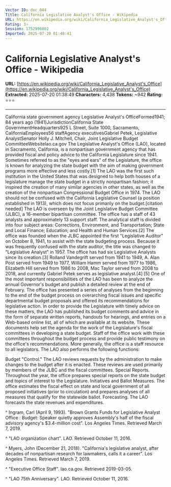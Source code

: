 ```yaml
---
Vector ID: doc_044
Title: California Legislative Analyst's Office - Wikipedia
URL: https://en.wikipedia.org/wiki/California_Legislative_Analyst's_Office
Rating: 3⭐
Session: 1752996002
Imported: 2025-07-20 01:48:41
---
```


# California Legislative Analyst's Office - Wikipedia

**URL:** [https://en.wikipedia.org/wiki/California_Legislative_Analyst's_Office](https://en.wikipedia.org/wiki/California_Legislative_Analyst's_Office)
**Extracted:** 2025-07-20 01:38:49
**Characters:** 4,438
**Tokens:** ~942
**Rating:** ⭐⭐⭐

---

California state government agency
Legislative Analyst's OfficeFormed1941; 84 years ago (1941)JurisdictionCalifornia State GovernmentHeadquarters925 L Street, Suite 1000, Sacramento, CaliforniaEmployees56 staffAgency executivesGabriel Petek, Legislative AnalystSenator Holly J. Mitchell, Chair, Joint Legislative Budget CommitteeWebsitelao.ca.gov
The Legislative Analyst's Office (LAO), located in Sacramento, California, is a nonpartisan government agency that has provided fiscal and policy advice to the California Legislature since 1941. Sometimes referred to as the "eyes and ears" of the Legislature, the office is known for analyzing the state budget with the aim of making government programs more effective and less costly.[1]
The LAO was the first such institution in the United States that was designed to help both houses of a legislature manage the state budget in a strictly nonpartisan fashion; it inspired the creation of many similar agencies in other states, as well as the creation of the nonpartisan Congressional Budget Office in 1974. The LAO should not be confused with the California Legislative Counsel (a position established in 1913), which does not focus primarily on the budget.[citation needed]
The LAO is overseen by the Joint Legislative Budget Committee (JLBC), a 16-member bipartisan committee. The office has a staff of 43 analysts and approximately 13 support staff. The analytical staff is divided into four subject areas: Corrections, Environment, and Transportation; State and Local Finance; Education; and Health and Human Services.[2]
The office was founded when the JLBC appointed the first "Legislative Auditor" on October 8, 1941, to assist with the state budgeting process. Because it was frequently confused with the state auditor, the title was changed to "Legislative Analyst" in 1957.
The office has had six Legislative Analysts since its creation.[3] Rolland Vandegrift served from 1941 to 1949, A. Alan Post served from 1949 to 1977, William Hamm served from 1977 to 1986, Elizabeth Hill served from 1986 to 2008, Mac Taylor served from 2008 to 2018, and currently Gabriel Petek serves as legislative analyst.[4]
[5]
One of the most important responsibilities of the LAO has been to analyze the annual Governor's budget and publish a detailed review at the end of February. The office has presented a series of analyses from the beginning to the end of the budget process on overarching fiscal issues and specific departmental budget proposals and offered its recommendations for legislative action. In order to provide the Legislature with timely advice on these matters, the LAO has published its budget comments and advice in the form of separate written reports, handouts for hearings, and entries on a Web-based online list, all of which are available at its website. These documents help set the agenda for the work of the Legislature's fiscal committees in developing a state budget. Staff of the office work with these committees throughout the budget process and provide public testimony on the office's recommendations.
More generally, the office is a staff resource to all legislators. The LAO also performs the following functions:

Budget "Control." The LAO reviews requests by the administration to make changes to the budget after it is enacted. These reviews are used primarily by members of the JLBC and the fiscal committees.
Special Reports. Throughout the year, the office prepares special reports on the state budget and topics of interest to the Legislature.
Initiatives and Ballot Measures. The office estimates the fiscal effect on state and local government of all proposed initiatives (prior to circulation) and prepares analyses of all measures that qualify for the statewide ballot.
Forecasting. The LAO forecasts the state revenues and expenditures.


^ Ingram, Carl (April 9, 1993). "Brown Grants Funds for Legislative Analyst Office : Budget: Speaker quietly approves Assembly's half of the fiscal advisory agency's $3.4-million cost". Los Angeles Times. Retrieved March 7, 2019.

^ "LAO organization chart". LAO. Retrieved October 11, 2016.

^ Myers, John (December 21, 2018). "California's legislative analyst, after decades of nonpartisan research for lawmakers, calls it a career". Los Angeles Times. Retrieved March 7, 2019.

^ "Executive Office Staff". lao.ca.gov. Retrieved 2019-03-05.

^ "LAO 75th Anniversary". LAO. Retrieved October 11, 2016.



